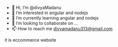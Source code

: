 - 👋 Hi, I’m @divyaMadanu
- 👀 I’m interested in angular and nodejs
- 🌱 I’m currently learning angular and nodejs
- 💞️ I’m looking to collaborate on ...
- 📫 How to reach me divyamadanu313@gmail.com

<!---
divyaMadanu/divyaMadanu is a ✨ special ✨ repository because its `README.md` (this file) appears on your GitHub profile.
You can click the Preview link to take a look at your changes.
--->

it is eccommerce website 
